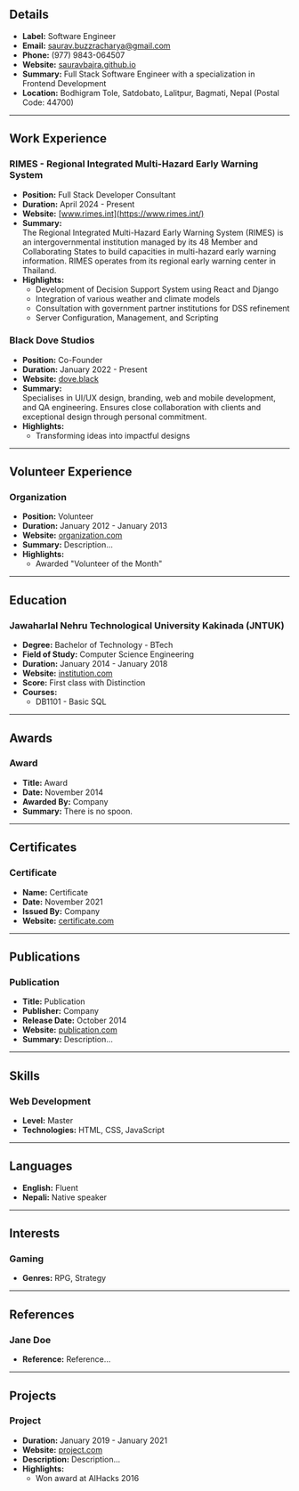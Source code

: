 ## Details
- **Label:** Software Engineer
- **Email:** [saurav.buzzracharya@gmail.com](mailto:saurav.buzzracharya@gmail.com)
- **Phone:** (977) 9843-064507
- **Website:** [sauravbajra.github.io](https://sauravbajra.github.io/)
- **Summary:** Full Stack Software Engineer with a specialization in Frontend Development
- **Location:** Bodhigram Tole, Satdobato, Lalitpur, Bagmati, Nepal (Postal Code: 44700)

---

## Work Experience

### RIMES - Regional Integrated Multi-Hazard Early Warning System
- **Position:** Full Stack Developer Consultant  
- **Duration:** April 2024 - Present  
- **Website:** [www.rimes.int](https://www.rimes.int/)  
- **Summary:**  
  The Regional Integrated Multi-Hazard Early Warning System (RIMES) is an intergovernmental institution managed by its 48 Member and Collaborating States to build capacities in multi-hazard early warning information. RIMES operates from its regional early warning center in Thailand.
- **Highlights:**
  - Development of Decision Support System using React and Django
  - Integration of various weather and climate models
  - Consultation with government partner institutions for DSS refinement
  - Server Configuration, Management, and Scripting

### Black Dove Studios
- **Position:** Co-Founder  
- **Duration:** January 2022 - Present  
- **Website:** [dove.black](https://dove.black)  
- **Summary:**  
  Specialises in UI/UX design, branding, web and mobile development, and QA engineering. Ensures close collaboration with clients and exceptional design through personal commitment.
- **Highlights:**
  - Transforming ideas into impactful designs

---

## Volunteer Experience

### Organization
- **Position:** Volunteer  
- **Duration:** January 2012 - January 2013  
- **Website:** [organization.com](https://organization.com/)  
- **Summary:** Description…
- **Highlights:**
  - Awarded "Volunteer of the Month"

---

## Education

### Jawaharlal Nehru Technological University Kakinada (JNTUK)
- **Degree:** Bachelor of Technology - BTech  
- **Field of Study:** Computer Science Engineering  
- **Duration:** January 2014 - January 2018  
- **Website:** [institution.com](https://institution.com/)  
- **Score:** First class with Distinction  
- **Courses:**
  - DB1101 - Basic SQL

---

## Awards

### Award
- **Title:** Award  
- **Date:** November 2014  
- **Awarded By:** Company  
- **Summary:** There is no spoon.

---

## Certificates

### Certificate
- **Name:** Certificate  
- **Date:** November 2021  
- **Issued By:** Company  
- **Website:** [certificate.com](https://certificate.com)

---

## Publications

### Publication
- **Title:** Publication  
- **Publisher:** Company  
- **Release Date:** October 2014  
- **Website:** [publication.com](https://publication.com)  
- **Summary:** Description…

---

## Skills

### Web Development
- **Level:** Master  
- **Technologies:** HTML, CSS, JavaScript

---

## Languages
- **English:** Fluent
- **Nepali:** Native speaker

---

## Interests

### Gaming
- **Genres:** RPG, Strategy

---

## References

### Jane Doe
- **Reference:** Reference…

---

## Projects

### Project
- **Duration:** January 2019 - January 2021  
- **Website:** [project.com](https://project.com/)  
- **Description:** Description...
- **Highlights:**
  - Won award at AIHacks 2016

